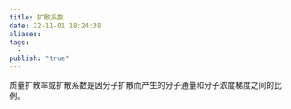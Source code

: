 ```yaml
---
title: 扩散系数
date: 22-11-01 18:24:38
aliases: 
tags:
  - 
publish: "true"
---
```


质量扩散率或扩散系数是因分子扩散而产生的分子通量和分子浓度梯度之间的比例。
